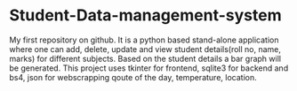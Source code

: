 # Student-Data-management-system
My first repository on github. 
It is a python based stand-alone application where one can add, delete, update and view student details(roll no, name, marks) for different subjects. 
Based on the student details a bar graph will be generated.
This project uses tkinter for frontend, sqlite3 for backend and bs4, json for webscrapping qoute of the day, temperature, location.

